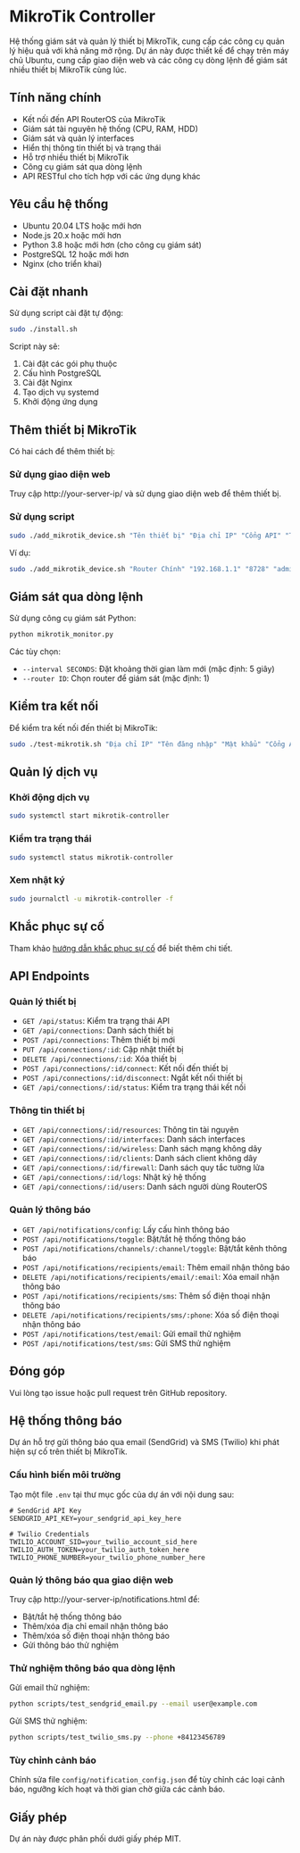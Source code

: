# MikroTik Controller

Hệ thống giám sát và quản lý thiết bị MikroTik, cung cấp các công cụ quản lý hiệu quả với khả năng mở rộng. Dự án này được thiết kế để chạy trên máy chủ Ubuntu, cung cấp giao diện web và các công cụ dòng lệnh để giám sát nhiều thiết bị MikroTik cùng lúc.

## Tính năng chính

- Kết nối đến API RouterOS của MikroTik
- Giám sát tài nguyên hệ thống (CPU, RAM, HDD)
- Giám sát và quản lý interfaces
- Hiển thị thông tin thiết bị và trạng thái
- Hỗ trợ nhiều thiết bị MikroTik
- Công cụ giám sát qua dòng lệnh
- API RESTful cho tích hợp với các ứng dụng khác

## Yêu cầu hệ thống

- Ubuntu 20.04 LTS hoặc mới hơn
- Node.js 20.x hoặc mới hơn
- Python 3.8 hoặc mới hơn (cho công cụ giám sát)
- PostgreSQL 12 hoặc mới hơn
- Nginx (cho triển khai)

## Cài đặt nhanh

Sử dụng script cài đặt tự động:

```bash
sudo ./install.sh
```

Script này sẽ:
1. Cài đặt các gói phụ thuộc
2. Cấu hình PostgreSQL
3. Cài đặt Nginx
4. Tạo dịch vụ systemd
5. Khởi động ứng dụng

## Thêm thiết bị MikroTik

Có hai cách để thêm thiết bị:

### Sử dụng giao diện web

Truy cập http://your-server-ip/ và sử dụng giao diện web để thêm thiết bị.

### Sử dụng script

```bash
sudo ./add_mikrotik_device.sh "Tên thiết bị" "Địa chỉ IP" "Cổng API" "Tên đăng nhập" "Mật khẩu" "Mặc định"
```

Ví dụ:
```bash
sudo ./add_mikrotik_device.sh "Router Chính" "192.168.1.1" "8728" "admin" "password" "true"
```

## Giám sát qua dòng lệnh

Sử dụng công cụ giám sát Python:

```bash
python mikrotik_monitor.py
```

Các tùy chọn:
- `--interval SECONDS`: Đặt khoảng thời gian làm mới (mặc định: 5 giây)
- `--router ID`: Chọn router để giám sát (mặc định: 1)

## Kiểm tra kết nối

Để kiểm tra kết nối đến thiết bị MikroTik:

```bash
sudo ./test-mikrotik.sh "Địa chỉ IP" "Tên đăng nhập" "Mật khẩu" "Cổng API"
```

## Quản lý dịch vụ

### Khởi động dịch vụ

```bash
sudo systemctl start mikrotik-controller
```

### Kiểm tra trạng thái

```bash
sudo systemctl status mikrotik-controller
```

### Xem nhật ký

```bash
sudo journalctl -u mikrotik-controller -f
```

## Khắc phục sự cố

Tham khảo [hướng dẫn khắc phục sự cố](troubleshooting.md) để biết thêm chi tiết.

## API Endpoints

### Quản lý thiết bị
- `GET /api/status`: Kiểm tra trạng thái API
- `GET /api/connections`: Danh sách thiết bị
- `POST /api/connections`: Thêm thiết bị mới
- `PUT /api/connections/:id`: Cập nhật thiết bị
- `DELETE /api/connections/:id`: Xóa thiết bị
- `POST /api/connections/:id/connect`: Kết nối đến thiết bị
- `POST /api/connections/:id/disconnect`: Ngắt kết nối thiết bị
- `GET /api/connections/:id/status`: Kiểm tra trạng thái kết nối

### Thông tin thiết bị
- `GET /api/connections/:id/resources`: Thông tin tài nguyên
- `GET /api/connections/:id/interfaces`: Danh sách interfaces
- `GET /api/connections/:id/wireless`: Danh sách mạng không dây
- `GET /api/connections/:id/clients`: Danh sách client không dây
- `GET /api/connections/:id/firewall`: Danh sách quy tắc tường lửa
- `GET /api/connections/:id/logs`: Nhật ký hệ thống
- `GET /api/connections/:id/users`: Danh sách người dùng RouterOS

### Quản lý thông báo
- `GET /api/notifications/config`: Lấy cấu hình thông báo
- `POST /api/notifications/toggle`: Bật/tắt hệ thống thông báo
- `POST /api/notifications/channels/:channel/toggle`: Bật/tắt kênh thông báo
- `POST /api/notifications/recipients/email`: Thêm email nhận thông báo
- `DELETE /api/notifications/recipients/email/:email`: Xóa email nhận thông báo
- `POST /api/notifications/recipients/sms`: Thêm số điện thoại nhận thông báo
- `DELETE /api/notifications/recipients/sms/:phone`: Xóa số điện thoại nhận thông báo
- `POST /api/notifications/test/email`: Gửi email thử nghiệm
- `POST /api/notifications/test/sms`: Gửi SMS thử nghiệm

## Đóng góp

Vui lòng tạo issue hoặc pull request trên GitHub repository.

## Hệ thống thông báo

Dự án hỗ trợ gửi thông báo qua email (SendGrid) và SMS (Twilio) khi phát hiện sự cố trên thiết bị MikroTik.

### Cấu hình biến môi trường

Tạo một file `.env` tại thư mục gốc của dự án với nội dung sau:

```
# SendGrid API Key
SENDGRID_API_KEY=your_sendgrid_api_key_here

# Twilio Credentials
TWILIO_ACCOUNT_SID=your_twilio_account_sid_here
TWILIO_AUTH_TOKEN=your_twilio_auth_token_here
TWILIO_PHONE_NUMBER=your_twilio_phone_number_here
```

### Quản lý thông báo qua giao diện web

Truy cập http://your-server-ip/notifications.html để:
- Bật/tắt hệ thống thông báo
- Thêm/xóa địa chỉ email nhận thông báo
- Thêm/xóa số điện thoại nhận thông báo
- Gửi thông báo thử nghiệm

### Thử nghiệm thông báo qua dòng lệnh

Gửi email thử nghiệm:
```bash
python scripts/test_sendgrid_email.py --email user@example.com
```

Gửi SMS thử nghiệm:
```bash
python scripts/test_twilio_sms.py --phone +84123456789
```

### Tùy chỉnh cảnh báo

Chỉnh sửa file `config/notification_config.json` để tùy chỉnh các loại cảnh báo, ngưỡng kích hoạt và thời gian chờ giữa các cảnh báo.

## Giấy phép

Dự án này được phân phối dưới giấy phép MIT.
